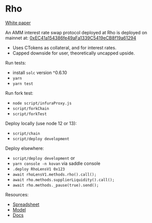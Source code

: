 # Rho

[White paper](http://maxcwolff.com/pdf/rho.pdf)

An AMM interest rate swap protocol deployed at Rho is deployed on mainnet at: [0xEC41a154386fe49aFa1339C5419eCB8f19a61294](https://etherscan.io/address/0xEC41a154386fe49aFa1339C5419eCB8f19a61294)
* Uses CTokens as collateral, and for interest rates.
* Capped downside for user, theoretically uncapped upside.


Run tests:
* install `solc` version ^0.6.10
* `yarn`
* `yarn test`

Run fork test:
* `node script/infuraProxy.js`
* `script/forkChain`
* `script/forkTest`

Deploy locally (use node 12 or 13):
* `script/chain`
* `script/deploy development`

Deploy elsewhere: 
* `script/deploy development`
or 
* `yarn console -n kovan` via saddle console
* `.deploy RhoLensV1 0x123`
* `await rhoLensV1.methods.rho().call();`
* `await rho.methods.supplierLiquidity().call();`
* `await rho.methods._pause(true).send();`

Resources:
* [Spreadsheet](https://docs.google.com/spreadsheets/d/1w2EEdeKWvx7haG0p8vp5h9kBmOGBXVOpb6UTZOOV1io/edit#gid=27052314)
* [Model](https://observablehq.com/d/d04daaa430a6de46)
* [Docs](https://github.com/Rho-protocol/rho-docs)
